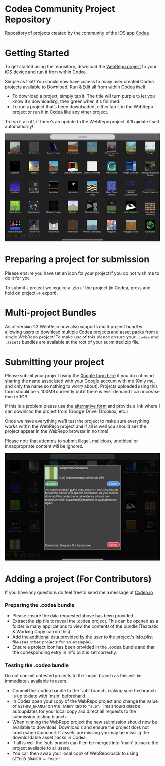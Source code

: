 # Codea Community Project Repository
Repository of projects created by the community of the iOS app [Codea](https://codea.io)

# Getting Started
To get started using the repository, download the [WebRepo project](https://github.com/steppers/codea-community-repo/releases) to your iOS device and run it from within Codea.

Simple as that! You should now have access to many user created Codea projects available to Download, Run & Edit all from within Codea itself.

- To download a project, simply tap it. The title will turn purple to let you know it's downloading, then green when it's finished.
- To run a project that's been downloaded, either tap it in the WebRepo project or run it in Codea like any other project.

To top it all off, if there's an update to the WebRepo project, it'll update itself automatically!

![iPad](https://github.com/steppers/codea-community-repo/raw/main/screenshots/1.2_ipad.PNG)

# Preparing a project for submission
Please ensure you have set an icon for your project if you do not wish me to do it for you.

To submit a project we require a .zip of the project (in Codea, press and hold on project -> export).

# Multi-project Bundles
As of version 1.3 WebRepo now also supports multi-project bundles allowing users to download multiple Codea projects and asset packs from a single WebRepo project! To make use of this please ensure your `.codea` and `.assets` bundles are available at the root of your submitted zip file.

# Submitting your project
Please submit your project using the [Google form here](https://forms.gle/X7entVzHGQjB7kYx6) if you do not mind sharing the name associated with your Google account with me (Only me, and only the name so nothing to worry about). Projects uploaded using this form should be < 100MB currently but if there is ever demand I can increase that to 1GB.

If this is a problem please use the [alternative form](https://forms.gle/ZvTWZ24y4rmj4HuD7) and provide a link where I can download the project from (Google Drive, Dropbox, etc.)

Once we have everything we’ll test the project to make sure everything works within the WebRepo project and if all is well you should see the project appear in the WebRepo browser in no time!

Please note that attempts to submit illegal, malicious, unethical or innappropriate content will be ignored.

![iPad](https://github.com/steppers/codea-community-repo/raw/main/screenshots/1.2_ipad2.PNG)

# Adding a project (For Contributors)
If you have any questions do feel free to send me a message at [Codea.io](https://codea.io/talk/messages/inbox)

### Preparing the .codea bundle
- Please ensure the data requested above has been provided.
- Extract the zip file to reveal the .codea project. This can be opened as a folder in many applications to view the contents of the bundle (Textastic & Working Copy can do this).
- Add the additional data provided by the user to the project's Info.plist file (see other projects for an example).
- Ensure a project icon has been provided in the .codea bundle and that the corresponding entry in Info.plist is set correctly.

### Testing the .codea bundle
Do not commit untested projects to the 'main' branch as this will be immediately available to users.
- Commit the .codea bundle to the 'sub' branch, making sure the branch is up to date with 'main' beforehand
- In Codea open your copy of the WebRepo project and change the value of `GITHUB_BRANCH` on the 'Main' tab to `"sub"`. This should disable autoupdates for your local copy and direct all requests to the submission testing branch.
- When running the WebRepo project the new submission should now be available to download. Download it and ensure the project does not crash when launched. If assets are missing you may be missing the downloadable asset packs in Codea.
- If all is well the 'sub' branch can then be merged into 'main' to make the project available to all users.
- You can then swap your local copy of WebRepo back to using `GITHUB_BRANCH = "main"`
